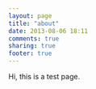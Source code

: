 ```yaml
---
layout: page
title: "about"
date: 2013-08-06 18:11
comments: true
sharing: true
footer: true
---
```


Hi, this is a test page.
